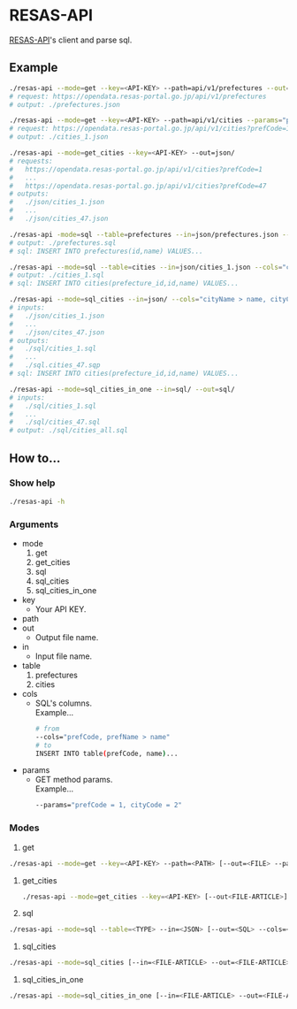 # RESAS-API

[RESAS-API](https://opendata.resas-portal.go.jp/)'s
client and parse sql.

## Example
```bash
./resas-api --mode=get --key=<API-KEY> --path=api/v1/prefectures --out=prefectures.json
# request: https://opendata.resas-portal.go.jp/api/v1/prefectures
# output: ./prefectures.json

./resas-api --mode=get --key=<API-KEY> --path=api/v1/cities --params="prefCode = 1" --out=cities_1.json
# request: https://opendata.resas-portal.go.jp/api/v1/cities?prefCode=1
# output: ./cities_1.json

./resas-api --mode=get_cities --key=<API-KEY> --out=json/
# requests:
#   https://opendata.resas-portal.go.jp/api/v1/cities?prefCode=1
#   ...
#   https://opendata.resas-portal.go.jp/api/v1/cities?prefCode=47
# outputs:
#   ./json/cities_1.json
#   ...
#   ./json/cities_47.json

./resas-api -mode=sql --table=prefectures --in=json/prefectures.json --cols="prefName > name, prefCode > id" --out=sql/prefectures.sql
# output: ./prefectures.sql
# sql: INSERT INTO prefectures(id,name) VALUES...

./resas-api --mode=sql --table=cities --in=json/cities_1.json --cols="cityName > name, cityCode > id, prefCode > prefecture_id" --out=sql/cities_1.sql
# output: ./cities_1.sql
# sql: INSERT INTO cities(prefecture_id,id,name) VALUES...

./resas-api --mode=sql_cities --in=json/ --cols="cityName > name, cityCode > id, prefCode > prefecture_id" --out=sql/
# inputs:
#   ./json/cities_1.json
#   ...
#   ./json/cites_47.json
# outputs:
#   ./sql/cities_1.sql
#   ...
#   ./sql.cities_47.sqp
# sql: INSERT INTO cities(prefecture_id,id,name) VALUES...

./resas-api --mode=sql_cities_in_one --in=sql/ --out=sql/
# inputs:
#   ./sql/cities_1.sql
#   ...
#   ./sql/cities_47.sql
# output: ./sql/cities_all.sql
```

## How to...

### Show help
  ```bash
  ./resas-api -h
  ```

### Arguments
- mode
  1. get
  1. get_cities
  1. sql
  1. sql_cities
  1. sql_cities_in_one
- key
  - Your API KEY.
- path
- out
  - Output file name.
- in
  - Input file name.
- table
  1. prefectures
  2. cities
- cols
  - SQL's columns.  
    Example...
    ```bash
    # from
    --cols="prefCode, prefName > name"
    # to
    INSERT INTO table(prefCode, name)...
    ```
- params
  - GET method params.  
    Example...
    ```bash
    --params="prefCode = 1, cityCode = 2"
    ```

### Modes
1. get
  ```bash
  ./resas-api --mode=get --key=<API-KEY> --path=<PATH> [--out=<FILE> --params=<PARAMETERS>]
  ```
1. get_cities
   ```bash
   ./resas-api --mode=get_cities --key=<API-KEY> [--out<FILE-ARTICLE>]
   ```
1. sql
  ```bash
  ./resas-api --mode=sql --table=<TYPE> --in=<JSON> [--out=<SQL> --cols=<COLS>]
  ```
1. sql_cities
  ```bash
  ./resas-api --mode=sql_cities [--in=<FILE-ARTICLE> --out=<FILE-ARTICLE> --cols=<COLS>]
  ```
1. sql_cities_in_one
  ```bash
  ./resas-api --mode=sql_cities_in_one [--in=<FILE-ARTICLE> --out=<FILE-ARTICLE>]
  ```
